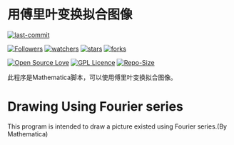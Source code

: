 # 用傅里叶变换拟合图像

[![last-commit](https://img.shields.io/github/last-commit/HollowMan6/Drawing-Using-Fourier-series)](../../graphs/commit-activity)

[![Followers](https://img.shields.io/github/followers/HollowMan6?style=social)](https://github.com/HollowMan6?tab=followers)
[![watchers](https://img.shields.io/github/watchers/HollowMan6/Drawing-Using-Fourier-series?style=social)](../../watchers)
[![stars](https://img.shields.io/github/stars/HollowMan6/Drawing-Using-Fourier-series?style=social)](../../stargazers)
[![forks](https://img.shields.io/github/forks/HollowMan6/Drawing-Using-Fourier-series?style=social)](../../stargazers)

[![Open Source Love](https://badges.frapsoft.com/os/v1/open-source.svg?v=103)](https://hollowman6.github.io/fund.html)
[![GPL Licence](https://badges.frapsoft.com/os/gpl/gpl.svg?v=103)](https://opensource.org/licenses/GPL-3.0/)
[![Repo-Size](https://img.shields.io/github/repo-size/HollowMan6/Drawing-Using-Fourier-series.svg)](../../archive/master.zip)

此程序是Mathematica脚本，可以使用傅里叶变换拟合图像。

# Drawing Using Fourier series

This program is intended to draw a picture existed using Fourier series.(By Mathematica)
